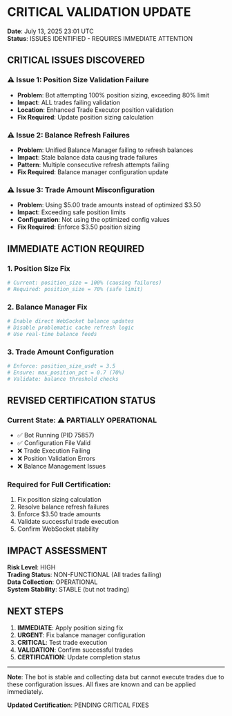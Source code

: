 # CRITICAL VALIDATION UPDATE

**Date**: July 13, 2025 23:01 UTC  
**Status**: ISSUES IDENTIFIED - REQUIRES IMMEDIATE ATTENTION

## CRITICAL ISSUES DISCOVERED

### ⚠️ Issue 1: Position Size Validation Failure
- **Problem**: Bot attempting 100% position sizing, exceeding 80% limit
- **Impact**: ALL trades failing validation
- **Location**: Enhanced Trade Executor position validation
- **Fix Required**: Update position sizing calculation

### ⚠️ Issue 2: Balance Refresh Failures  
- **Problem**: Unified Balance Manager failing to refresh balances
- **Impact**: Stale balance data causing trade failures
- **Pattern**: Multiple consecutive refresh attempts failing
- **Fix Required**: Balance manager configuration update

### ⚠️ Issue 3: Trade Amount Misconfiguration
- **Problem**: Using $5.00 trade amounts instead of optimized $3.50
- **Impact**: Exceeding safe position limits
- **Configuration**: Not using the optimized config values
- **Fix Required**: Enforce $3.50 position sizing

## IMMEDIATE ACTION REQUIRED

### 1. Position Size Fix
```python
# Current: position_size = 100% (causing failures)
# Required: position_size = 70% (safe limit)
```

### 2. Balance Manager Fix
```python
# Enable direct WebSocket balance updates
# Disable problematic cache refresh logic
# Use real-time balance feeds
```

### 3. Trade Amount Configuration
```python
# Enforce: position_size_usdt = 3.5
# Ensure: max_position_pct = 0.7 (70%)
# Validate: balance threshold checks
```

## REVISED CERTIFICATION STATUS

### Current State: ⚠️ PARTIALLY OPERATIONAL
- ✅ Bot Running (PID 75857)
- ✅ Configuration File Valid
- ❌ Trade Execution Failing
- ❌ Position Validation Errors
- ❌ Balance Management Issues

### Required for Full Certification:
1. Fix position sizing calculation
2. Resolve balance refresh failures  
3. Enforce $3.50 trade amounts
4. Validate successful trade execution
5. Confirm WebSocket stability

## IMPACT ASSESSMENT

**Risk Level**: HIGH  
**Trading Status**: NON-FUNCTIONAL (All trades failing)  
**Data Collection**: OPERATIONAL  
**System Stability**: STABLE (but not trading)

## NEXT STEPS

1. **IMMEDIATE**: Apply position sizing fix
2. **URGENT**: Fix balance manager configuration
3. **CRITICAL**: Test trade execution
4. **VALIDATION**: Confirm successful trades
5. **CERTIFICATION**: Update completion status

---

**Note**: The bot is stable and collecting data but cannot execute trades due to these configuration issues. All fixes are known and can be applied immediately.

**Updated Certification**: PENDING CRITICAL FIXES